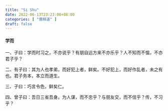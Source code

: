 ```yaml
---
title: "Si Shu"
date: 2022-06-13T23:23:00+08:00
categories: [ "儒释道" ]
draft: false
---
```


#### 学而
一、子曰：学而时习之，不亦说乎？有朋自远方来不亦乐乎？人不知而不愠，不亦君子乎？

二、有子曰：其为人也孝弟，而好犯上者，鲜矣。不好犯上，而好作乱者，未之有也。君子务本，本立而道生。

三、子曰：巧言令色，鲜矣仁。

四、曾子曰：吾日三省吾身。为人谋，而不忠乎？与朋友交，而不信乎？传，不习乎？
